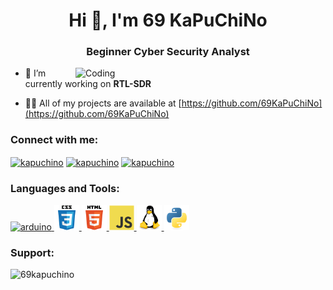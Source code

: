<h1 align="center">Hi 👋, I'm 69 KaPuChiNo</h1>
<h3 align="center">Beginner Cyber Security Analyst</h3>

<img align="right" alt="Coding" width="400" src="https://media1.tenor.com/m/AzSYGD6IGZkAAAAC/investigating-connor-black.gif">

- 🔭 I’m currently working on **RTL-SDR**

- 👨‍💻 All of my projects are available at [https://github.com/69KaPuChiNo](https://github.com/69KaPuChiNo)

<h3 align="left">Connect with me:</h3>
<p align="left">
<a href="https://dev.to/kapuchino" target="blank"><img align="center" src="https://raw.githubusercontent.com/rahuldkjain/github-profile-readme-generator/master/src/images/icons/Social/devto.svg" alt="kapuchino" height="30" width="40" /></a>
<a href="https://codesandbox.com/kapuchino" target="blank"><img align="center" src="https://raw.githubusercontent.com/rahuldkjain/github-profile-readme-generator/master/src/images/icons/Social/codesandbox.svg" alt="kapuchino" height="30" width="40" /></a>
<a href="https://www.hackerearth.com/kapuchino" target="blank"><img align="center" src="https://raw.githubusercontent.com/rahuldkjain/github-profile-readme-generator/master/src/images/icons/Social/hackerearth.svg" alt="kapuchino" height="30" width="40" /></a>
</p>

<h3 align="left">Languages and Tools:</h3>
<p align="left"> <a href="https://www.arduino.cc/" target="_blank" rel="noreferrer"> <img src="https://cdn.worldvectorlogo.com/logos/arduino-1.svg" alt="arduino" width="40" height="40"/> </a> <a href="https://www.w3schools.com/css/" target="_blank" rel="noreferrer"> <img src="https://raw.githubusercontent.com/devicons/devicon/master/icons/css3/css3-original-wordmark.svg" alt="css3" width="40" height="40"/> </a> <a href="https://www.w3.org/html/" target="_blank" rel="noreferrer"> <img src="https://raw.githubusercontent.com/devicons/devicon/master/icons/html5/html5-original-wordmark.svg" alt="html5" width="40" height="40"/> </a> <a href="https://developer.mozilla.org/en-US/docs/Web/JavaScript" target="_blank" rel="noreferrer"> <img src="https://raw.githubusercontent.com/devicons/devicon/master/icons/javascript/javascript-original.svg" alt="javascript" width="40" height="40"/> </a> <a href="https://www.linux.org/" target="_blank" rel="noreferrer"> <img src="https://raw.githubusercontent.com/devicons/devicon/master/icons/linux/linux-original.svg" alt="linux" width="40" height="40"/> </a> <a href="https://www.python.org" target="_blank" rel="noreferrer"> <img src="https://raw.githubusercontent.com/devicons/devicon/master/icons/python/python-original.svg" alt="python" width="40" height="40"/> </a> </p>

<h3 align="left">Support:</h3>
<p><a href="https://www.buymeacoffee.com/69kapuchino"> <img align="left" src="https://cdn.buymeacoffee.com/buttons/v2/default-yellow.png" height="50" width="210" alt="69kapuchino" /></a></p><br><br>
